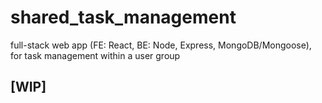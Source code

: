 # shared_task_management
full-stack web app (FE: React, BE: Node, Express, MongoDB/Mongoose), for task management within a user group

## [WIP]
